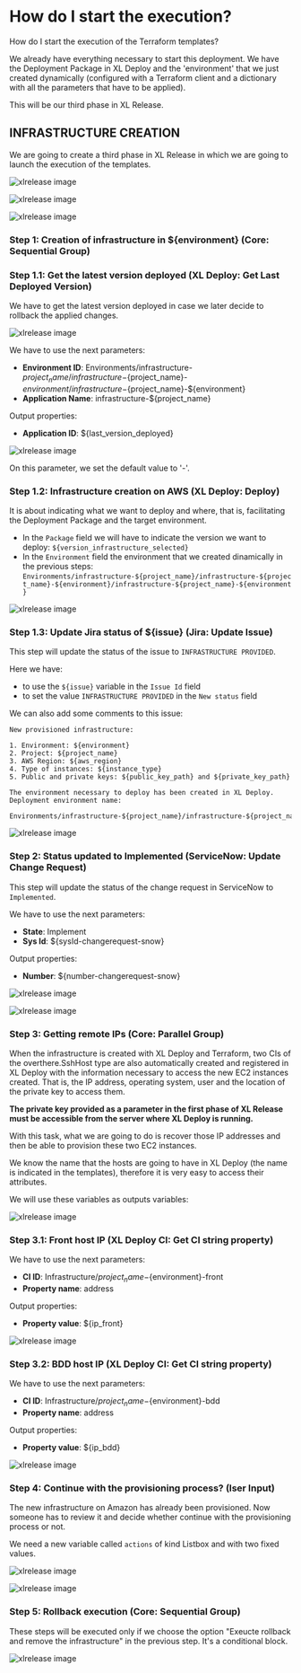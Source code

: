# How do I start the execution?
How do I start the execution of the Terraform templates?

We already have everything necessary to start this deployment. We have the Deployment Package in XL Deploy and the 'environment' that we just created dynamically (configured with a Terraform client and a dictionary with all the parameters that have to be applied).

This will be our third phase in XL Release.

## INFRASTRUCTURE CREATION

We are going to create a third phase in XL Release in which we are going to launch the execution of the templates.

![xlrelease image](img_058.png)

![xlrelease image](img_059.png)

![xlrelease image](img_060.png)

### Step 1: Creation of infrastructure in ${environment} (Core: Sequential Group)

### Step 1.1: Get the latest version deployed (XL Deploy: Get Last Deployed Version)

We have to get the latest version deployed in case we later decide to rollback the applied changes.

![xlrelease image](img_061.png)

We have to use the next parameters:
* **Environment ID**: Environments/infrastructure-${project_name}/infrastructure-${project_name}-${environment}/infrastructure-${project_name}-${environment}
* **Application Name**: infrastructure-${project_name}

Output properties:
* **Application ID**: ${last_version_deployed}

![xlrelease image](img_062.png)

On this parameter, we set the default value to '-'.

### Step 1.2: Infrastructure creation on AWS (XL Deploy: Deploy)

It is about indicating what we want to deploy and where, that is, facilitating the Deployment Package and the target environment.

* In the `Package` field we will have to indicate the version we want to deploy: `${version_infrastructure_selected}`
* In the `Environment` field the environment that we created dinamically in the previous steps: `Environments/infrastructure-${project_name}/infrastructure-${project_name}-${environment}/infrastructure-${project_name}-${environment}`

![xlrelease image](img_064.png)

### Step 1.3: Update Jira status of ${issue} (Jira: Update Issue)
This step will update the status of the issue to `INFRASTRUCTURE PROVIDED`.

Here we have:
* to use the `${issue}` variable in the `Issue Id` field
* to set the value `INFRASTRUCTURE PROVIDED` in the `New status` field

We can also add some comments to this issue:
```
New provisioned infrastructure:

1. Environment: ${environment}
2. Project: ${project_name}
3. AWS Region: ${aws_region}
4. Type of instances: ${instance_type}
5. Public and private keys: ${public_key_path} and ${private_key_path}

The environment necessary to deploy has been created in XL Deploy. Deployment environment name:

Environments/infrastructure-${project_name}/infrastructure-${project_name}-${environment}/infrastructure-${project_name}-${environment}
```

![xlrelease image](img_065.png)

### Step 2: Status updated to Implemented (ServiceNow: Update Change Request)
This step will update the status of the change request in ServiceNow to `Implemented`.

We have to use the next parameters:
* **State**: Implement
* **Sys Id**: ${sysId-changerequest-snow}

Output properties:
* **Number**: ${number-changerequest-snow}

![xlrelease image](img_066.png)

![xlrelease image](img_067.png)


### Step 3: Getting remote IPs (Core: Parallel Group)

When the infrastructure is created with XL Deploy and Terraform, two CIs of the overthere.SshHost type are also automatically created and registered in XL Deploy with the information necessary to access the new EC2 instances created. That is, the IP address, operating system, user and the location of the private key to access them.

**The private key provided as a parameter in the first phase of XL Release must be accessible from the server where XL Deploy is running.**

With this task, what we are going to do is recover those IP addresses and then be able to provision these two EC2 instances.

We know the name that the hosts are going to have in XL Deploy (the name is indicated in the templates), therefore it is very easy to access their attributes.

We will use these variables as outputs variables:

![xlrelease image](img_070.png)

### Step 3.1: Front host IP (XL Deploy CI: Get CI string property)

We have to use the next parameters:
* **CI ID**: Infrastructure/${project_name}-${environment}-front
* **Property name**: address

Output properties:
* **Property value**: ${ip_front}

![xlrelease image](img_069.png)

### Step 3.2: BDD host IP (XL Deploy CI: Get CI string property)

We have to use the next parameters:
* **CI ID**: Infrastructure/${project_name}-${environment}-bdd
* **Property name**: address

Output properties:
* **Property value**: ${ip_bdd}

![xlrelease image](img_071.png)

### Step 4: Continue with the provisioning process? (Iser Input)

The new infrastructure on Amazon has already been provisioned. Now someone has to review it and decide whether continue with the provisioning process or not.

We need a new variable called `actions` of kind Listbox and with two fixed values.

![xlrelease image](img_072.png)

![xlrelease image](img_073.png)

### Step 5: Rollback execution (Core: Sequential Group)

These steps will be executed only if we choose the option "Exeucte rollback and remove the infrastructure" in the previous step. It's a conditional block.

![xlrelease image](img_074.png)

